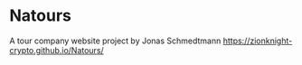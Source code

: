 # Natours
A tour company website project by Jonas Schmedtmann 
https://zionknight-crypto.github.io/Natours/
